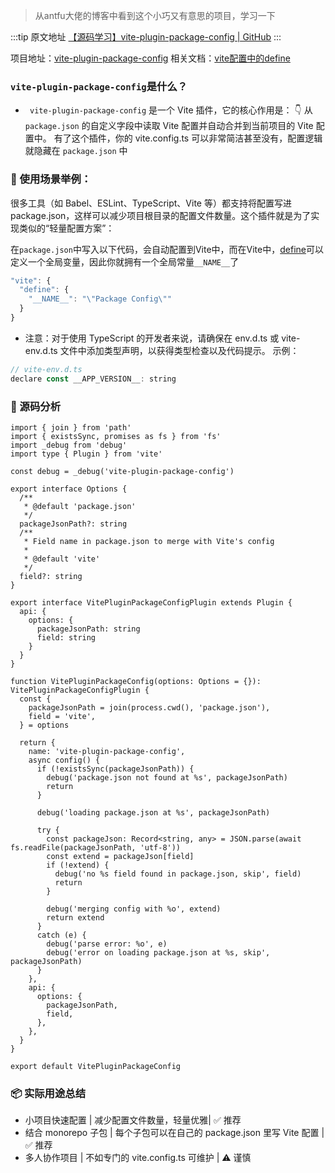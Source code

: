 > 从antfu大佬的博客中看到这个小巧又有意思的项目，学习一下

  :::tip 原文地址
  [【源码学习】vite-plugin-package-config | GitHub](https://github.com/jynba/jynba.github.io/issues/75)
  :::
  
项目地址：[vite-plugin-package-config](https://github.com/antfu/vite-plugin-package-config)
相关文档：[vite配置中的define](https://cn.vite.dev/config/shared-options.html#define)
### `vite-plugin-package-config`是什么？
* ` vite-plugin-package-config` 是一个 Vite 插件，它的核心作用是：
👇 从 `package.json` 的自定义字段中读取 Vite 配置并自动合并到当前项目的 Vite 配置中。
有了这个插件，你的 vite.config.ts 可以非常简洁甚至没有，配置逻辑就隐藏在 `package.json` 中

### 🧩 使用场景举例：
很多工具（如 Babel、ESLint、TypeScript、Vite 等）都支持将配置写进 package.json，这样可以减少项目根目录的配置文件数量。这个插件就是为了实现类似的“轻量配置方案”：

在`package.json`中写入以下代码，会自动配置到Vite中，而在Vite中，[define](https://cn.vite.dev/config/shared-options.html#define)可以定义一个全局变量，因此你就拥有一个全局常量`__NAME__`了
```js
"vite": {
  "define": {
    "__NAME__": "\"Package Config\""
  }
}
```

* 注意：对于使用 TypeScript 的开发者来说，请确保在 env.d.ts 或 vite-env.d.ts 文件中添加类型声明，以获得类型检查以及代码提示。
示例：
```js
// vite-env.d.ts
declare const __APP_VERSION__: string
```

### 🧠 源码分析
```TS
import { join } from 'path'
import { existsSync, promises as fs } from 'fs'
import _debug from 'debug'
import type { Plugin } from 'vite'

const debug = _debug('vite-plugin-package-config')

export interface Options {
  /**
   * @default 'package.json'
   */
  packageJsonPath?: string
  /**
   * Field name in package.json to merge with Vite's config
   *
   * @default 'vite'
   */
  field?: string
}

export interface VitePluginPackageConfigPlugin extends Plugin {
  api: {
    options: {
      packageJsonPath: string
      field: string
    }
  }
}

function VitePluginPackageConfig(options: Options = {}): VitePluginPackageConfigPlugin {
  const {
    packageJsonPath = join(process.cwd(), 'package.json'),
    field = 'vite',
  } = options

  return {
    name: 'vite-plugin-package-config',
    async config() {
      if (!existsSync(packageJsonPath)) {
        debug('package.json not found at %s', packageJsonPath)
        return
      }

      debug('loading package.json at %s', packageJsonPath)

      try {
        const packageJson: Record<string, any> = JSON.parse(await fs.readFile(packageJsonPath, 'utf-8'))
        const extend = packageJson[field]
        if (!extend) {
          debug('no %s field found in package.json, skip', field)
          return
        }

        debug('merging config with %o', extend)
        return extend
      }
      catch (e) {
        debug('parse error: %o', e)
        debug('error on loading package.json at %s, skip', packageJsonPath)
      }
    },
    api: {
      options: {
        packageJsonPath,
        field,
      },
    },
  }
}

export default VitePluginPackageConfig
```

### 📦 实际用途总结

* 小项目快速配置 | 减少配置文件数量，轻量优雅|  ✅ 推荐
* 结合 monorepo 子包 | 每个子包可以在自己的 package.json 里写 Vite 配置 | ✅ 推荐
* 多人协作项目 | 不如专门的 vite.config.ts 可维护 | ⚠️ 谨慎

